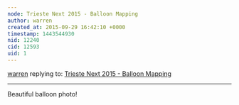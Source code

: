 ```yaml
---
node: Trieste Next 2015 - Balloon Mapping
author: warren
created_at: 2015-09-29 16:42:10 +0000
timestamp: 1443544930
nid: 12240
cid: 12593
uid: 1
---
```




[warren](../profile/warren) replying to: [Trieste Next 2015 - Balloon Mapping](../notes/Giovanni/09-24-2015/trieste-next-2015-balloon-mapping)

----
Beautiful balloon photo! 